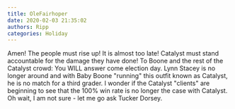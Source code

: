 ```yaml
---
title: OleFairhoper
date: 2020-02-03 21:35:02
authors: Ripp
categories: Holiday
---
```


 Amen! The people must rise up!  It is almost too late!  Catalyst must stand accountable for the damage they have done!
To Boone and the rest of the Catalyst crowd: You WILL answer come election day.  Lynn Stacey is no longer around and with Baby Boone "running" this outfit known as Catalyst, he is no match for a third grader.
I wonder if the Catalyst "clients" are beginning to see that the 100% win rate is no longer the case with Catalyst.  Oh wait, I am not sure - let me go ask Tucker Dorsey.